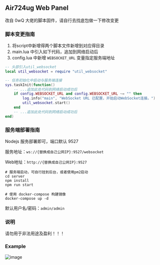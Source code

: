 ## Air724ug Web Panel

改自 0wQ 大佬的脚本固件，请自行去找底包做一下修改变更

### 脚本变更指南

1. 将script中新增得两个脚本文件新增到对应得目录
2. main.lua 中引入如下代码，追加到网络启动后
3. config.lua 中新增 `WEBSOCKET_URL` 变量指定服务端地址

```lua
-- 头部引入util_websocket
local util_websocket = require "util_websocket"

-- 任务初始化中启动与服务端连接
sys.taskInit(function()
    -- ...追加此处代码到网络启动成功后
    if config.WEBSOCKET_URL and config.WEBSOCKET_URL ~= "" then
        log.info("main", "WebSocket URL 已配置，开始启动WebSocket连接。")
        util_websocket.start()
    end
    -- ...追加此处代码到网络启动成功后
end)
```

### 服务端部署指南

Nodejs 服务部署即可，端口默认 9527

服务地址：`ws://{替换成自己公网IP}:9527/websocket`

Web地址：`http://{替换成自己公网IP}:9527`

```shll
# 服务端启动，可自行挂到后台，或者使用pm2启动
cd server
npm install
npm run start

# 使用 docker-compose 构建镜像
docker-compose up -d
```

默认用户名/密码：`admin/admin`

### 说明

请勿用于非法用途及盈利！！！

### Example
![image](https://github.com/TheHot/air724ug_web_panel/blob/main/example.jpg?raw=true)

